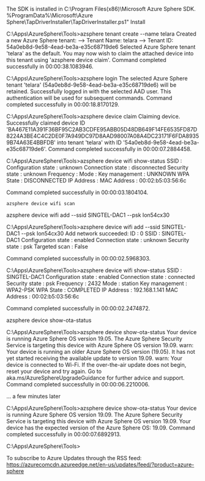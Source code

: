 The SDK is installed in C:\Program Files(x86)\Microsoft Azure Sphere SDK.
%ProgramData%\Microsoft\Azure Sphere\TapDriverInstaller\TapDriverInstaller.ps1" Install



C:\Apps\AzureSphere\Tools>azsphere tenant create --name telara
Created a new Azure Sphere tenant:
 --> Tenant Name: telara
 --> Tenant ID:   54a0eb8d-9e58-4ead-be3a-e35c68719de6
Selected Azure Sphere tenant 'telara' as the default.
You may now wish to claim the attached device into this tenant using 'azsphere device claim'.
Command completed successfully in 00:00:38.1083946.

C:\Apps\AzureSphere\Tools>azsphere login
The selected Azure Sphere tenant 'telara' (54a0eb8d-9e58-4ead-be3a-e35c68719de6) will be retained.
Successfully logged in with the selected AAD user. This authentication will be used for subsequent commands.
Command completed successfully in 00:00:18.8170129.

C:\Apps\AzureSphere\Tools>azsphere device claim
Claiming device.
Successfully claimed device ID 'BA467E11A391F36BF95C2AB3CDFE95ABB05D48DB649F14FE6535FD87D8224A3BE4C4C2DE0F7A949DC97D8AAD98007A08A4DC23171F6FDA89359B74A63E4BBFDB' into tenant 'telara' with ID '54a0eb8d-9e58-4ead-be3a-e35c68719de6'.
Command completed successfully in 00:00:07.2884458.


C:\Apps\AzureSphere\Tools>azsphere device wifi show-status
SSID                :
Configuration state : unknown
Connection state    : disconnected
Security state      : unknown
Frequency           :
Mode                :
Key management      : UNKNOWN
WPA State           : DISCONNECTED
IP Address          :
MAC Address         : 00:02:b5:03:56:6c

Command completed successfully in 00:00:03.1804104.



`azsphere device wifi scan`



azsphere device wifi add --ssid SINGTEL-DAC1 --psk Ion54cx30

C:\Apps\AzureSphere\Tools>azsphere device wifi add --ssid SINGTEL-DAC1 --psk Ion54cx30
Add network succeeded:
ID                  : 0
SSID                : SINGTEL-DAC1
Configuration state : enabled
Connection state    : unknown
Security state      : psk
Targeted scan       : False

Command completed successfully in 00:00:02.5968303.


C:\Apps\AzureSphere\Tools>azsphere device wifi show-status
SSID                : SINGTEL-DAC1
Configuration state : enabled
Connection state    : connected
Security state      : psk
Frequency           : 2432
Mode                : station
Key management      : WPA2-PSK
WPA State           : COMPLETED
IP Address          : 192.168.1.141
MAC Address         : 00:02:b5:03:56:6c

Command completed successfully in 00:00:02.2474872.


azsphere device show-ota-status

C:\Apps\AzureSphere\Tools>azsphere device show-ota-status
Your device is running Azure Sphere OS version 19.05.
The Azure Sphere Security Service is targeting this device with Azure Sphere OS version 19.09.
warn: Your device is running an older Azure Sphere OS version (19.05). It has not yet started receiving the available update to version 19.09.
warn: Your device is connected to Wi-Fi. If the over-the-air update does not begin, reset your device and try again.
Go to aka.ms/AzureSphereUpgradeGuidance for further advice and support.
Command completed successfully in 00:00:06.2210006.

... a few minutes later

C:\Apps\AzureSphere\Tools>azsphere device show-ota-status
Your device is running Azure Sphere OS version 19.09.
The Azure Sphere Security Service is targeting this device with Azure Sphere OS version 19.09.
Your device has the expected version of the Azure Sphere OS: 19.09.
Command completed successfully in 00:00:07.6892913.

C:\Apps\AzureSphere\Tools>

To subscribe to Azure Updates through the RSS feed:
https://azurecomcdn.azureedge.net/en-us/updates/feed/?product=azure-sphere

